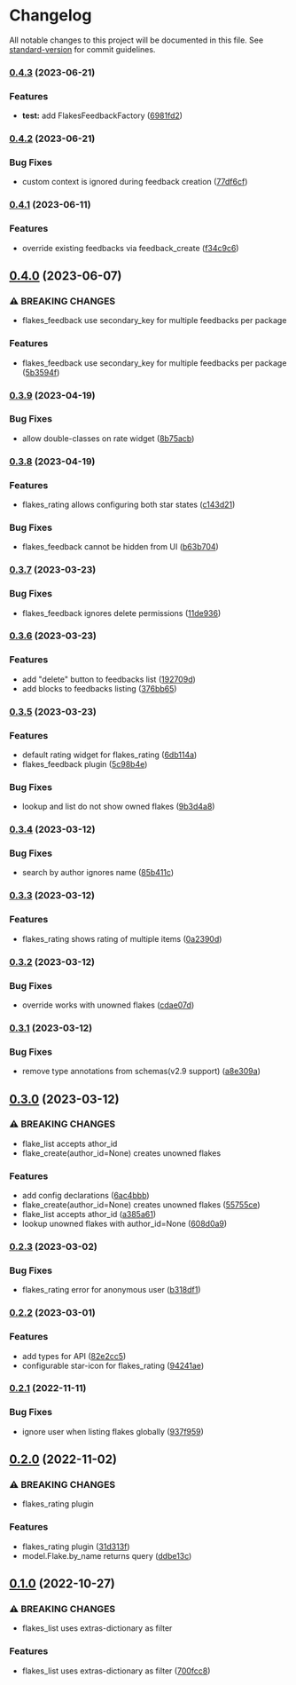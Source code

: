 # Changelog

All notable changes to this project will be documented in this file. See [standard-version](https://github.com/conventional-changelog/standard-version) for commit guidelines.

### [0.4.3](https://github.com/DataShades/ckanext-flakes/compare/v0.4.2...v0.4.3) (2023-06-21)


### Features

* **test:** add FlakesFeedbackFactory ([6981fd2](https://github.com/DataShades/ckanext-flakes/commit/6981fd23b31ba895b4d68c1dbe8519eabc5735c5))

### [0.4.2](https://github.com/DataShades/ckanext-flakes/compare/v0.4.1...v0.4.2) (2023-06-21)


### Bug Fixes

* custom context is ignored during feedback creation ([77df6cf](https://github.com/DataShades/ckanext-flakes/commit/77df6cfa43d2c967976bb131bb3726cb5513c42e))

### [0.4.1](https://github.com/DataShades/ckanext-flakes/compare/v0.4.0...v0.4.1) (2023-06-11)


### Features

* override existing feedbacks via feedback_create ([f34c9c6](https://github.com/DataShades/ckanext-flakes/commit/f34c9c634e9dcd704eddc055015a8ba72b8df776))

## [0.4.0](https://github.com/DataShades/ckanext-flakes/compare/v0.3.9...v0.4.0) (2023-06-07)


### ⚠ BREAKING CHANGES

* flakes_feedback use secondary_key for multiple feedbacks per package

### Features

* flakes_feedback use secondary_key for multiple feedbacks per package ([5b3594f](https://github.com/DataShades/ckanext-flakes/commit/5b3594f6f6fd67a0827703fdd525d245c2d13561))

### [0.3.9](https://github.com/DataShades/ckanext-flakes/compare/v0.3.8...v0.3.9) (2023-04-19)


### Bug Fixes

* allow double-classes on rate widget ([8b75acb](https://github.com/DataShades/ckanext-flakes/commit/8b75acb353f9695cf6f334c02d60f5a4b3d7d184))

### [0.3.8](https://github.com/DataShades/ckanext-flakes/compare/v0.3.7...v0.3.8) (2023-04-19)


### Features

* flakes_rating allows configuring both star states ([c143d21](https://github.com/DataShades/ckanext-flakes/commit/c143d21d1f769feccb302834ab7cc86552a08e1b))


### Bug Fixes

* flakes_feedback cannot be hidden from UI ([b63b704](https://github.com/DataShades/ckanext-flakes/commit/b63b704bc6ebfbb013a55bd97379924d50ae2517))

### [0.3.7](https://github.com/DataShades/ckanext-flakes/compare/v0.3.6...v0.3.7) (2023-03-23)


### Bug Fixes

* flakes_feedback ignores delete permissions ([11de936](https://github.com/DataShades/ckanext-flakes/commit/11de9363aa307e56c7d8cbfbec7f43126739bbf0))

### [0.3.6](https://github.com/DataShades/ckanext-flakes/compare/v0.3.5...v0.3.6) (2023-03-23)


### Features

* add "delete" button to feedbacks list ([192709d](https://github.com/DataShades/ckanext-flakes/commit/192709d407863c39f253aac0530765604d2d0a55))
* add blocks to feedbacks listing ([376bb65](https://github.com/DataShades/ckanext-flakes/commit/376bb65f6b7e90d73864db89c8436f4694cc69e9))

### [0.3.5](https://github.com/DataShades/ckanext-flakes/compare/v0.3.4...v0.3.5) (2023-03-23)


### Features

* default rating widget for flakes_rating ([6db114a](https://github.com/DataShades/ckanext-flakes/commit/6db114a668d6419dfa8084b321fe5b107678d8e7))
* flakes_feedback plugin ([5c98b4e](https://github.com/DataShades/ckanext-flakes/commit/5c98b4e10853edae05bf16f68a812b327ee2ae29))


### Bug Fixes

* lookup and list do not show owned flakes ([9b3d4a8](https://github.com/DataShades/ckanext-flakes/commit/9b3d4a87736efdcb8b5e2089e3a7d3fd4e42ff7e))

### [0.3.4](https://github.com/DataShades/ckanext-flakes/compare/v0.3.3...v0.3.4) (2023-03-12)


### Bug Fixes

* search by author ignores name ([85b411c](https://github.com/DataShades/ckanext-flakes/commit/85b411c825bace3c32ddec0a73e226bb5ef0f43d))

### [0.3.3](https://github.com/DataShades/ckanext-flakes/compare/v0.3.2...v0.3.3) (2023-03-12)


### Features

* flakes_rating shows rating of multiple items ([0a2390d](https://github.com/DataShades/ckanext-flakes/commit/0a2390d46231e7d4cee460e60057d7c7849044ac))

### [0.3.2](https://github.com/DataShades/ckanext-flakes/compare/v0.3.1...v0.3.2) (2023-03-12)


### Bug Fixes

* override works with unowned flakes ([cdae07d](https://github.com/DataShades/ckanext-flakes/commit/cdae07df0330bac6a39613419f69f0f1e4720caf))

### [0.3.1](https://github.com/DataShades/ckanext-flakes/compare/v0.3.0...v0.3.1) (2023-03-12)


### Bug Fixes

* remove type annotations from schemas(v2.9 support) ([a8e309a](https://github.com/DataShades/ckanext-flakes/commit/a8e309a4c097ba6b7c44a7d3766e37e1e0cc64dd))

## [0.3.0](https://github.com/DataShades/ckanext-flakes/compare/v0.2.3...v0.3.0) (2023-03-12)


### ⚠ BREAKING CHANGES

* flake_list accepts athor_id
* flake_create(author_id=None) creates unowned flakes

### Features

* add config declarations ([6ac4bbb](https://github.com/DataShades/ckanext-flakes/commit/6ac4bbb960cc7efbcd21bfb38f967d8507dbb89d))
* flake_create(author_id=None) creates unowned flakes ([55755ce](https://github.com/DataShades/ckanext-flakes/commit/55755ce1b45f52c9fb3a1ec8713847515bedb478))
* flake_list accepts athor_id ([a385a61](https://github.com/DataShades/ckanext-flakes/commit/a385a6138c449280c7d7ba79ab4f7a9c25abf572))
* lookup unowned flakes with author_id=None ([608d0a9](https://github.com/DataShades/ckanext-flakes/commit/608d0a957dff79544fa8638305031378edc957c6))

### [0.2.3](https://github.com/DataShades/ckanext-flakes/compare/v0.2.2...v0.2.3) (2023-03-02)


### Bug Fixes

* flakes_rating error for anonymous user ([b318df1](https://github.com/DataShades/ckanext-flakes/commit/b318df1856f93c08e3f5331ae2385e5a242a3703))

### [0.2.2](https://github.com/DataShades/ckanext-flakes/compare/v0.2.1...v0.2.2) (2023-03-01)


### Features

* add types for API ([82e2cc5](https://github.com/DataShades/ckanext-flakes/commit/82e2cc5094a72f770de91537cfee768e9ec34366))
* configurable star-icon for flakes_rating ([94241ae](https://github.com/DataShades/ckanext-flakes/commit/94241ae61256092d3cad61afe2791ddb5799d92e))

### [0.2.1](https://github.com/DataShades/ckanext-flakes/compare/v0.2.0...v0.2.1) (2022-11-11)


### Bug Fixes

* ignore user when listing flakes globally ([937f959](https://github.com/DataShades/ckanext-flakes/commit/937f95972013902f7e535bfcf5e7f2f5beb97888))

## [0.2.0](https://github.com/DataShades/ckanext-flakes/compare/v0.1.0...v0.2.0) (2022-11-02)


### ⚠ BREAKING CHANGES

* flakes_rating plugin

### Features

* flakes_rating plugin ([31d313f](https://github.com/DataShades/ckanext-flakes/commit/31d313fce88398db0fde06bcec80b33e47802d13))
* model.Flake.by_name returns query ([ddbe13c](https://github.com/DataShades/ckanext-flakes/commit/ddbe13c002be779ae151dc987a1d4823fb6b3c3c))

## [0.1.0](https://github.com/DataShades/ckanext-flakes/compare/v0.0.7...v0.1.0) (2022-10-27)


### ⚠ BREAKING CHANGES

* flakes_list uses extras-dictionary as filter

### Features

* flakes_list uses extras-dictionary as filter ([700fcc8](https://github.com/DataShades/ckanext-flakes/commit/700fcc82b17cd1ef42d1ec16676a1c634b39a400))
